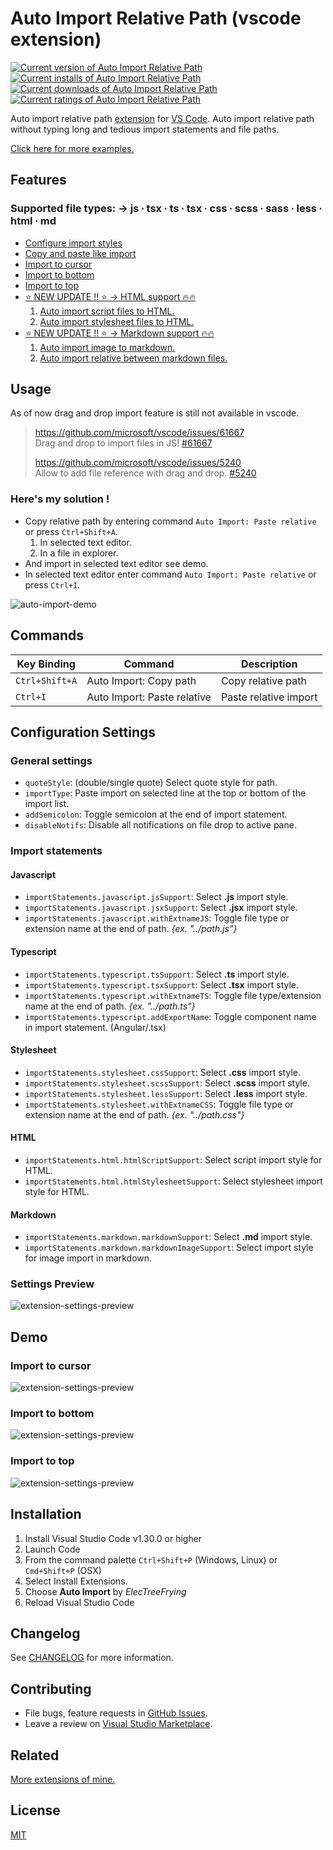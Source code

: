 
# Auto Import Relative Path (vscode extension)

[![Current version of Auto Import Relative Path][version svg]][package] [![Current installs of Auto Import Relative Path][installs svg]][package] [![Current downloads of Auto Import Relative Path][downloads svg]][package] [![Current ratings of Auto Import Relative Path][ratings svg]][package]

[version svg]: https://vsmarketplacebadge.apphb.com/version-short/electreefrying.auto-import.svg
[installs svg]: https://vsmarketplacebadge.apphb.com/installs/electreefrying.auto-import.svg
[downloads svg]: https://vsmarketplacebadge.apphb.com/downloads/electreefrying.auto-import.svg
[ratings svg]: https://vsmarketplacebadge.apphb.com/rating-short/ElecTreeFrying.auto-import.svg
[package]: https://marketplace.visualstudio.com/items?itemName=ElecTreeFrying.auto-import

Auto import relative path [extension] for [VS Code]. Auto import relative path without typing long and tedious import statements and file paths.

[VS Code]: https://code.visualstudio.com/
[extension]: https://marketplace.visualstudio.com/VSCode

[Click here for more examples.][demo]

[demo]: https://github.com/ElecTreeFrying/auto-import-relative-path/blob/master/DEMO.md

## Features

### Supported file types: → js ∙ tsx ∙ ts ∙ tsx ∙ css ∙ scss ∙ sass ∙ less ∙ html ∙  md

* [Configure import styles](#Import-statements)
* [Copy and paste like import](#heres-my-solution-)
* [Import to cursor](#Import-to-cursor)
* [Import to bottom](#Import-to-bottom)
* [Import to top](#Import-to-top)
* [⭐️ NEW UPDATE !! ⭐️ → HTML support 🔥🔥][html support]
  1. [Auto import script files to HTML.][html script stylesheet import demo]
  1. [Auto import stylesheet files to HTML.][html script stylesheet import demo]
* [⭐️ NEW UPDATE !! ⭐️ → Markdown support 🔥🔥][markdown support]
  1. [Auto import image to markdown.][markdown image import]
  1. [Auto import relative between markdown files.][markdown import]

[html support]: https://github.com/ElecTreeFrying/auto-import-relative-path/blob/master/DEMO.md#html-support
[html script stylesheet import demo]: https://github.com/ElecTreeFrying/auto-import-relative-path/blob/master/DEMO.md#import-script-and-stylesheet

[markdown support]: https://github.com/ElecTreeFrying/auto-import-relative-path/blob/master/DEMO.md#markdown-support
[markdown image import]: https://github.com/ElecTreeFrying/auto-import-relative-path/blob/master/DEMO.md#import-image-to-markdown
[markdown import]: https://github.com/ElecTreeFrying/auto-import-relative-path/blob/master/DEMO.md#import-markdown

## Usage

As of now drag and drop import feature is still not available in vscode.

> https://github.com/microsoft/vscode/issues/61667
> <br> Drag and drop to import files in JS! [#61667][0]
>
> https://github.com/microsoft/vscode/issues/5240
> <br> Allow to add file reference with drag and drop. [#5240][1]

[0]: https://github.com/microsoft/vscode/issues/61667
[1]: https://github.com/microsoft/vscode/issues/5240

### Here's my solution !

* Copy relative path by entering command `Auto Import: Paste relative` or press `Ctrl+Shift+A`.
    1. In selected text editor.
    1. In a file in explorer.
* And import in selected text editor see demo.
* In selected text editor enter command `Auto Import: Paste relative` or press `Ctrl+I`.

![auto-import-demo](images/playback.gif "Auto import demo")

## Commands

| Key Binding    | Command                     | Description           |
| -------------- | --------------------------- | --------------------- |
| `Ctrl+Shift+A` | Auto Import: Copy path      | Copy relative path    |
| `Ctrl+I`       | Auto Import: Paste relative | Paste relative import |

## Configuration Settings

### General settings

* `quoteStyle`: (double/single quote) Select quote style for path.
* `importType`: Paste import on selected line at the top or bottom of the import list.
* `addSemicolon`: Toggle semicolon at the end of import statement.
* `disableNotifs`: Disable all notifications on file drop to active pane.

### Import statements

#### Javascript

* `importStatements.javascript.jsSupport`: Select **.js** import style.
* `importStatements.javascript.jsxSupport`: Select **.jsx** import style.
* `importStatements.javascript.withExtnameJS`: Toggle file type or extension name at the end of path. _{ex. "../path.js"}_

#### Typescript

* `importStatements.typescript.tsSupport`: Select **.ts** import style.
* `importStatements.typescript.tsxSupport`: Select **.tsx** import style.
* `importStatements.typescript.withExtnameTS`: Toggle file type/extension name at the end of path. _{ex. "../path.ts"}_
* `importStatements.typescript.addExportName`: Toggle component name in import statement. (Angular/.tsx)

#### Stylesheet

* `importStatements.stylesheet.cssSupport`: Select **.css** import style.
* `importStatements.stylesheet.scssSupport`: Select **.scss** import style.
* `importStatements.stylesheet.lessSupport`: Select **.less** import style.
* `importStatements.stylesheet.withExtnameCSS`: Toggle file type or extension name at the end of path. _{ex. "../path.css"}_

#### HTML

* `importStatements.html.htmlScriptSupport`: Select script import style for HTML.
* `importStatements.html.htmlStylesheetSupport`: Select stylesheet import style for HTML.

#### Markdown

* `importStatements.markdown.markdownSupport`: Select **.md** import style.
* `importStatements.markdown.markdownImageSupport`: Select import style for image import in markdown.

### Settings Preview

![extension-settings-preview](images/settings.gif "Extension settings")

## Demo

### Import to cursor

![extension-settings-preview](images/cursor.gif "Extension settings")

### Import to bottom

![extension-settings-preview](images/bottom.gif "Extension settings")

### Import to top

![extension-settings-preview](images/top.gif "Extension settings")

## Installation

  1. Install Visual Studio Code v1.30.0 or higher
  1. Launch Code
  1. From the command palette `Ctrl+Shift+P` (Windows, Linux) or `Cmd+Shift+P` (OSX)
  1. Select Install Extensions.
  1. Choose **Auto Import** by _ElecTreeFrying_
  1. Reload Visual Studio Code

## Changelog

See [CHANGELOG] for more information.

[CHANGELOG]: https://github.com/ElecTreeFrying/auto-import-relative-path/blob/master/CHANGELOG.md

## Contributing

* File bugs, feature requests in [GitHub Issues].
* Leave a review on [Visual Studio Marketplace].

[Github Issues]: https://github.com/ElecTreeFrying/auto-import-relative-path/issues
[Visual Studio Marketplace]: https://marketplace.visualstudio.com/items?itemName=ElecTreeFrying.auto-import&ssr=false#review-details

## Related

[More extensions of mine.]

[More extensions of mine.]: https://marketplace.visualstudio.com/publishers/ElecTreeFrying

## License

[MIT]

[MIT]: https://marketplace.visualstudio.com/items/ElecTreeFrying.auto-import/license